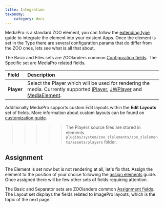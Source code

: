 ```yaml
---
title: Integration
taxonomy:
    category: docs
---
```


MediaPro is a standard ZOO element, you can follow the [extending type](http://yootheme.com/zoo/documentation/advanced/extend-pre-build-types) guide to integrate the element into your existent Apps. Once the element is set in the Type there are several configuration params that do differ from the ZOO ones, lets see what is all that about.

The Basic and Files sets are ZOOlanders common [Configuration fields](/extensions/zoolanders/elements/fields#configuration). The Specific set are MediaPro related fields.

| Field       | Description |
| :---------- | :---------- |
| **Player** | Select the Player which will be used for rendering the media. Currently supported [jPlayer](http://www.jplayer.org/), [JWPlayer](http://www.jwplayer.com/) and [MediaElement](http://www.mediaelementjs.com/). |

Additionally MediaPro supports custom Edit layouts within the **Edit Layouts** set of fields. More information about custom layouts can be found on [customization guide](/elements/mediapro/advanced/customizations#custom-layouts).

>>>>> The Players source files are stored in elements `plugins/system/zoo_zlelements/zoo_zlelements/assets/players` folder.

## Assignment

The Element is set now but is not rendering at all, let's fix that. Assign the element to the position of your choice following the [assign elements](http://yootheme.com/zoo/documentation/advanced/assign-elements-to-layout-positions) guide. Once assigned there will be few other sets of fields requiring attention.

The Basic and Separator sets are ZOOlanders common [Assignment fields](/extensions/zoolanders/elements/fields#assignment). The Layout set displays the fields related to ImagePro layouts, which is the topic of the next page.

